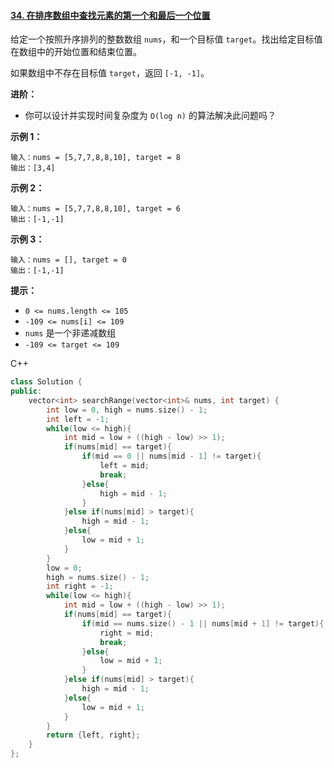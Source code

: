 #### [34. 在排序数组中查找元素的第一个和最后一个位置](https://leetcode-cn.com/problems/find-first-and-last-position-of-element-in-sorted-array/)

给定一个按照升序排列的整数数组 `nums`，和一个目标值 `target`。找出给定目标值在数组中的开始位置和结束位置。

如果数组中不存在目标值 `target`，返回 `[-1, -1]`。

**进阶：**

- 你可以设计并实现时间复杂度为 `O(log n)` 的算法解决此问题吗？

 

**示例 1：**

```
输入：nums = [5,7,7,8,8,10], target = 8
输出：[3,4]
```

**示例 2：**

```
输入：nums = [5,7,7,8,8,10], target = 6
输出：[-1,-1]
```

**示例 3：**

```
输入：nums = [], target = 0
输出：[-1,-1]
```

 

**提示：**

- `0 <= nums.length <= 105`
- `-109 <= nums[i] <= 109`
- `nums` 是一个非递减数组
- `-109 <= target <= 109`



C++

```c++
class Solution {
public:
    vector<int> searchRange(vector<int>& nums, int target) {
        int low = 0, high = nums.size() - 1;
        int left = -1;
        while(low <= high){
            int mid = low + ((high - low) >> 1);
            if(nums[mid] == target){
                if(mid == 0 || nums[mid - 1] != target){
                    left = mid;
                    break;
                }else{
                    high = mid - 1;
                }
            }else if(nums[mid] > target){
                high = mid - 1;
            }else{
                low = mid + 1;
            }
        }
        low = 0;
        high = nums.size() - 1;
        int right = -1;
        while(low <= high){
            int mid = low + ((high - low) >> 1);
            if(nums[mid] == target){
                if(mid == nums.size() - 1 || nums[mid + 1] != target){
                    right = mid;
                    break;
                }else{
                    low = mid + 1;
                }
            }else if(nums[mid] > target){
                high = mid - 1;
            }else{
                low = mid + 1;
            }
        }
        return {left, right};
    }
};
```


